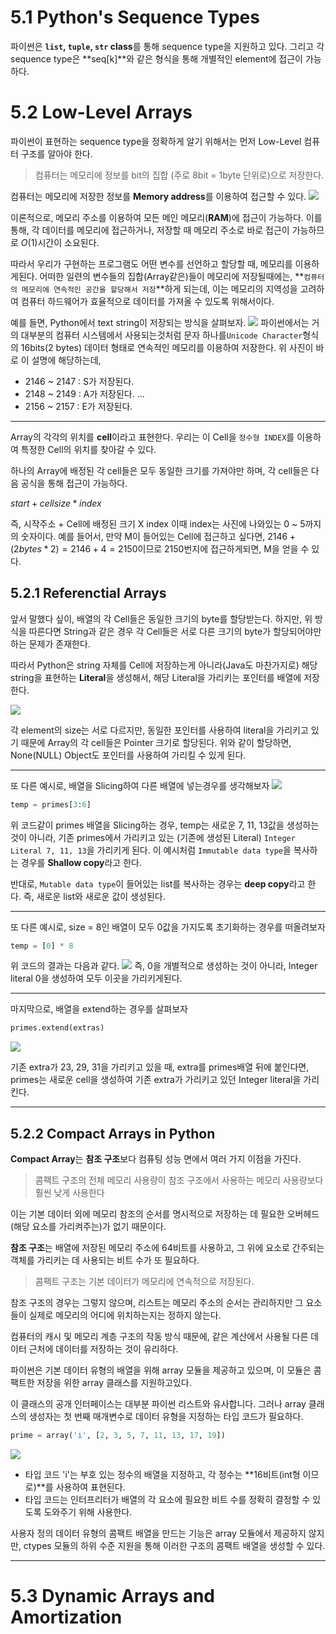 # 5.1 Python's Sequence Types

파이썬은 **``list``, ``tuple``, ``str`` class**를 통해 sequence type을 지원하고 있다.
그리고 각 sequence type은 **seq[k]**와 같은 형식을 통해 개별적인 element에 접근이 가능하다.

# 5.2 Low-Level Arrays
파이썬이 표현하는 sequence type을 정확하게 알기 위해서는 먼저 Low-Level 컴퓨터 구조를 알아야 한다.

> 컴퓨터는 메모리에 정보를 bit의 집합 (주로 8bit = 1byte 단위로)으로 저장한다.

컴퓨터는 메모리에 저장한 정보를 **Memory address**를 이용하여 접근할 수 있다.
![](https://velog.velcdn.com/images/calzone0404/post/bceb8dbb-2b3a-4e77-997a-ac7aa63434b1/image.png)

이론적으로, 메모리 주소를 이용하여 모든 메인 메모리(**RAM**)에 접근이 가능하다. 이를 통해, 각 데이터를 메모리에 접근하거나, 저장할 때 메모리 주소로 바로 접근이 가능하므로 $O(1)$시간이 소요된다.

따라서 우리가 구현하는 프로그램도 어떤 변수를 선언하고 할당할 때, 메모리를 이용하게된다. 
어떠한 일련의 변수들의 집합(Array같은)들이 메모리에 저장될때에는, **``컴퓨터의 메모리에 연속적인 공간을 할당해서 저장``**하게 되는데, 이는 메모리의 지역성을 고려하여 컴퓨터 하드웨어가 효율적으로 데이터를 가져올 수 있도록 위해서이다.

예를 들면, Python에서 text string이 저장되는 방식을 살펴보자.
![](https://velog.velcdn.com/images/calzone0404/post/e7d9890a-7036-4770-9471-131bbe4d463f/image.png)
파이썬에서는 거의 대부분의 컴퓨터 시스템에서 사용되는것처럼 문자 하나를``Unicode Character``형식의 16bits(2 bytes) 데이터 형태로 연속적인 메모리를 이용하여 저장한다.
위 사진이 바로 이 설명에 해당하는데,
- 2146 ~ 2147 : S가 저장된다.
- 2148 ~ 2149 : A가 저장된다.
...
- 2156 ~ 2157 : E가 저장된다.

<hr>

Array의 각각의 위치를 **cell**이라고 표현한다. 우리는 이 Cell을 ``정수형 INDEX``를 이용하여 특정한 Cell의 위치를 찾아갈 수 있다. 

하나의 Array에 배정된 각 cell들은 모두 동일한 크기를 가져야만 하며, 각 cell들은 다음 공식을 통해 접근이 가능하다.

$start + cellsize * index$

즉, 시작주소 + Cell에 배정된 크기 X index
이때 index는 사진에 나와있는 0 ~ 5까지의 숫자이다.
예를 들어서, 만약 M이 들어있는 Cell에 접근하고 싶다면, $2146 + (2bytes * 2) = 2146 + 4 = 2150$이므로 
2150번지에 접근하게되면, M을 얻을 수 있다.

## 5.2.1 Referenctial Arrays

앞서 말했다 싶이, 배열의 각 Cell들은 동일한 크기의 byte를 할당받는다. 
하지만, 위 방식을 따른다면 String과 같은 경우 각 Cell들은 서로 다른 크기의 byte가 할당되어야만하는 문제가 존재한다.

따라서 Python은 string 자체를 Cell에 저장하는게 아니라(Java도 마찬가지로) 해당 string을 표현하는 **Literal**을 생성해서, 해당 Literal을 가리키는 포인터를 배열에 저장한다.

![](https://velog.velcdn.com/images/calzone0404/post/4aa0ddc3-62fa-4452-9ed0-e8a076fe20a2/image.png)

각 element의 size는 서로 다르지만, 동일한 포인터를 사용하여 literal을 가리키고 있기 때문에 Array의 각 cell들은 Pointer 크기로 할당된다.
위와 같이 할당하면, None(NULL) Object도 포인터를 사용하여 가리킬 수 있게 된다.

<hr>

또 다른 예시로, 배열을 Slicing하여 다른 배열에 넣는경우를 생각해보자
![](https://velog.velcdn.com/images/calzone0404/post/815a96d3-58e6-41be-b52d-77de07812e2e/image.png)

```python
temp = primes[3:6]
```
위 코드같이 primes 배열을 Slicing하는 경우, temp는 새로운 7, 11, 13값을 생성하는것이 아니라,
기존 primes에서 가리키고 있는 (기존에 생성된 Literal) ``Integer Literal 7, 11, 13``을 가리키게 된다.
이 예시처럼 ``Immutable data type``을 복사하는 경우를 **Shallow copy**라고 한다.

반대로, ``Mutable data type``이 들어있는 list를 복사하는 경우는 **deep copy**라고 한다. 즉, 새로운 list와 새로운 값이 생성된다.

<hr>

또 다른 예시로, size = 8인 배열이 모두 0값을 가지도록 초기화하는 경우를 떠올려보자
```python
temp = [0] * 8
```
위 코드의 결과는 다음과 같다.
![](https://velog.velcdn.com/images/calzone0404/post/df2ac5ac-fa80-4272-925e-f32b67bf0405/image.png)
즉, 0을 개별적으로 생성하는 것이 아니라, Integer literal 0을 생성하여 모두 이곳을 가리키게된다.

<hr>

마지막으로, 배열을 extend하는 경우를 살펴보자
```python
primes.extend(extras)
```
![](https://velog.velcdn.com/images/calzone0404/post/bdb20ebc-c4c5-468d-acc8-f085bc37e7f1/image.png)

기존 extra가 23, 29, 31을 가리키고 있을 때, extra를 primes배열 뒤에 붙인다면, primes는 새로운 cell을 생성하여 기존 extra가 가리키고 있던 Integer literal을 가리킨다.

<hr>

## 5.2.2 Compact Arrays in Python

**Compact Array**는 **참조 구조**보다 컴퓨팅 성능 면에서 여러 가지 이점을 가진다. 

> 콤팩트 구조의 전체 메모리 사용량이 참조 구조에서 사용하는 메모리 사용량보다 훨씬 낮게 사용한다

이는 기본 데이터 외에 메모리 참조의 순서를 명시적으로 저장하는 데 필요한 오버헤드(해당 요소를 가리켜주는)가 없기 때문이다.

**참조 구조**는 배열에 저장된 메모리 주소에 64비트를 사용하고, 그 위에 요소로 간주되는 객체를 가리키는 데 사용되는 비트 수가 또 필요하다.
 
> 콤팩트 구조는 기본 데이터가 메모리에 연속적으로 저장된다. 

참조 구조의 경우는 그렇지 않으며, 리스트는 메모리 주소의 순서는 관리하지만 그 요소들이 실제로 메모리의 어디에 위치하는지는 정하지 않는다.

컴퓨터의 캐시 및 메모리 계층 구조의 작동 방식 때문에, 같은 계산에서 사용될 다른 데이터 근처에 데이터를 저장하는 것이 유리하다.

파이썬은 기본 데이터 유형의 배열을 위해 array 모듈을 제공하고 있으며, 이 모듈은 콤팩트한 저장을 위한 array 클래스를 지원하고있다.

이 클래스의 공개 인터페이스는 대부분 파이썬 리스트와 유사합니다. 그러나 array 클래스의 생성자는 첫 번째 매개변수로 데이터 유형을 지정하는 타입 코드가 필요하다. 

```python
prime = array('i', [2, 3, 5, 7, 11, 13, 17, 19])
```
![](https://velog.velcdn.com/images/calzone0404/post/335d4893-425b-40c2-9649-20d1190e1091/image.png)

- 타입 코드 'i'는 부호 있는 정수의 배열을 지정하고, 각 정수는 **16비트(int형 이므로)**를 사용하여 표현된다. 
- 타입 코드는 인터프리터가 배열의 각 요소에 필요한 비트 수를 정확히 결정할 수 있도록 도와주기 위해 사용한다.

사용자 정의 데이터 유형의 콤팩트 배열을 만드는 기능은 array 모듈에서 제공하지 않지만, ctypes 모듈의 하위 수준 지원을 통해 이러한 구조의 콤팩트 배열을 생성할 수 있다.

<hr>

# 5.3 Dynamic Arrays and Amortization

